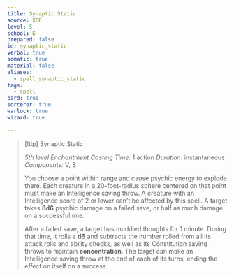 ```yaml
---
title: Synaptic Static
source: XGE
level: 5
school: E
prepared: false
id: synaptic_static
verbal: true
somatic: true
material: false
aliases:
  - spell_synaptic_static
tags:
  - spell
bard: true
sorcerer: true
warlock: true
wizard: true

---
```

>[!tip] Synaptic Static
>
> *5th level Enchantment*
> *Casting Time:* 1 action
> *Duration:* instantaneous
> *Components:* V, S
>
>You choose a point within range and cause psychic energy to explode there. Each creature in a 20-foot-radius sphere centered on that point must make an Intelligence saving throw. A creature with an Intelligence score of 2 or lower can't be affected by this spell. A target takes **8d6** psychic damage on a failed save, or half as much damage on a successful one.
>
>After a failed save, a target has muddled thoughts for 1 minute. During that time, it rolls a **d6** and subtracts the number rolled from all its attack rolls and ability checks, as well as its Constitution saving throws to maintain **concentration**. The target can make an Intelligence saving throw at the end of each of its turns, ending the effect on itself on a success.
>


